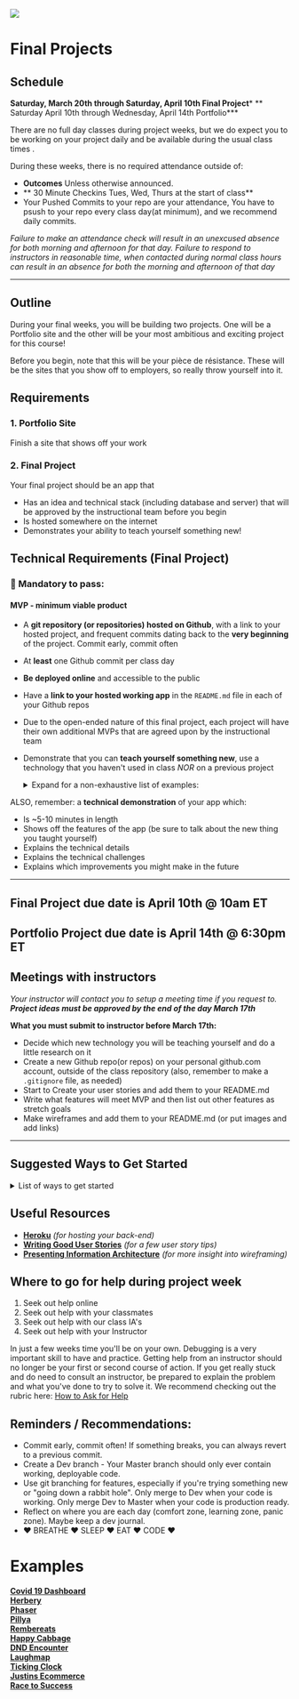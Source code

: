 ![](/ga_cog.png)

# Final Projects

## Schedule

**Saturday, March 20th through Saturday, April 10th Final Project***
** Saturday April 10th through Wednesday, April 14th Portfolio***

There are no full day classes during project weeks, but we do expect you to be working on your project daily and be available during the usual class times .

During these weeks, there is no required attendance outside of:

- **Outcomes**  Unless otherwise announced.
- ** 30 Minute Checkins Tues, Wed, Thurs at the start of class**
- Your Pushed Commits to your repo are your attendance, You have to psush to your repo every class day(at minimum), and we recommend daily commits.

*Failure to make an attendance check will result in an unexcused absence for both morning and afternoon for that day. Failure to respond to instructors in reasonable time, when contacted during normal class hours can result in an absence for both the morning and afternoon of that day*

<hr>

## Outline

During your final weeks, you will be building two projects. One will be a Portfolio site and the other will be your most ambitious and exciting project for this course!

Before you begin, note that this will be your pièce de résistance. These will be the sites that you show off to employers, so really throw yourself into it.

## Requirements

### 1. Portfolio Site

Finish a site that shows off your work



### 2. Final Project

Your final project should be an app that

- Has an idea and technical stack (including database and server) that will be approved by the instructional team before you begin
- Is hosted somewhere on the internet
- Demonstrates your ability to teach yourself something new!

## Technical Requirements (Final Project)
### &#x1F534; Mandatory to pass:
#### MVP - minimum viable product

* A **git repository (or repositories) hosted on Github**, with a link to your hosted project,  and frequent commits dating back to the **very beginning** of the project. Commit early, commit often
* At **least** one Github commit per class day
* **Be deployed online** and accessible to the public
* Have a **link to your hosted working app** in the `README.md` file in  each of your Github repos
* Due to the open-ended nature of this final project, each project will have their own additional MVPs that are agreed upon by the instructional team
* Demonstrate that you can **teach yourself something new**, use a technology that you haven't used in class _NOR_ on a previous project
    <details><summary>Expand for a non-exhaustive list of examples:</summary>

        - 3rd party api
        - CSS - new framework
        - CSS - no framework but use CSS-grid
        - Rails

        - React - integrate Redux
        - React - integrate React Router
        - React UI library: Material-UI, React BootStrap etc.
        - React Enzyme testing library
        - React - use axios instead of fetch
        - Node/Express - use a new npm package

        New Stack:
        - Rails - use Angular 1.6 for front end
        - MERN stack : MongoDB, Express, React, Node
        - NERDS stack: Node, Express, React, Database SQL
        - PHP/Laravel
        - Python/Django

        Module Bundlers:
        - Webpack - non-rails app
        - Webpacker - for rails app with react
        - Gulp

        Other Front Ends:
        - React Native
        - Ionic
        - Vue
        - Angular 5.0

        Authorization:
        - Authorization using JWT (JSON Web Tokens)

        Other Hosting:
        - Host on Digital Ocean
        - Host on AWS

        - Other Libraries:
        - Lodash
        - Google Maps
        - Moment.js
        - jQuery UI
        - Chart.js
        - D3

        Other Databases
        - Firebase
        - Redis
    </details>

ALSO, remember: a **technical demonstration** of your app which:

* Is ~5-10 minutes in length
* Shows off the features of the app (be sure to talk about the new thing you taught yourself)
* Explains the technical details
* Explains the technical challenges
* Explains which improvements you might make in the future

<hr>

## Final Project due date is April 10th @ 10am ET

## Portfolio Project due date is April 14th @ 6:30pm ET

## Meetings with instructors
_Your instructor will contact you to setup a meeting time if you request to.  
**Project ideas must be approved by the end of the day March 17th**_

**What you must submit to instructor before March 17th:**

- Decide which new technology you will be teaching yourself and do a little research on it
- Create a new Github repo(or repos) on your personal github.com account, outside of the class repository (also, remember to make a `.gitignore` file, as needed)
- Start to Create your user stories and add them to your README.md
- Write what features will meet MVP and then list out other features as stretch goals
- Make wireframes and add them to your README.md (or put images and add links)

---

  ## Suggested Ways to Get Started

  <details><summary>List of ways to get started</summary>

  * **Wireframe** Make a drawing of what your app will look like on each page of your application (what does it look like as soon as you log on to the site? What does it look like once a user logs in, etc.).

  <br>

  * **Break the project down into different components** (data, presentation, views, style, DOM manipulation) and brainstorm each component individually.

  <br>

  * Create your **user stories**

  <br>

  * **Create a Trello board** and break down the user stories into cards

  <br>

  * **Work through / review the lessons and markdowns from class** for help and inspiration!

  <br>

  * **Create a schedule** Think about adding relevant code to your application each day.

  <br>

  * **Commit early, commit often.** If you break something, you can always go back in time to a previous version. We will be looking at your commit dates. Commits and comments are part of your scoring.

  <br>

  * **Consult documentation resources** (MDN, jQuery, etc.) at home to better understand what you’ll be getting into and the new technology you'll be teaching yourself.

  <br>

  * **Don’t be afraid to write code that you know you will have to remove later.** Create temporary elements (buttons, links, etc) that trigger events if real data is not available. For example, if you’re trying to figure out how to change some text when the game is over but you haven’t solved the win/lose game logic, you can create a button to simulate that until then.

  </details>

## Useful Resources

* **[Heroku](http://www.heroku.com)** _(for hosting your back-end)_
* **[Writing Good User Stories](https://www.romanpichler.com/blog/10-tips-writing-good-user-stories/)** _(for a few user story tips)_
* **[Presenting Information Architecture](http://webstyleguide.com/wsg3/3-information-architecture/4-presenting-information.html)** _(for more insight into wireframing)_

## Where to go for help during project week

1. Seek out help online
2. Seek out help with your classmates
3. Seek out help with our class IA's
4. Seek out help with your Instructor


In just a few weeks time you'll be on your own. Debugging is a very important skill to have and practice. Getting help from an instructor should no longer be your first or second course of action. If you get really stuck and do need to consult an instructor, be prepared to explain the problem and what you've done to try to solve it. We recommend checking out the rubric here: [How to Ask for Help](https://git.generalassemb.ly/Software-Engineering-Immersive-Remote/SEIR-Arete/wiki/How-To-Ask-A-Question)

## Reminders / Recommendations:

- Commit early, commit often! If something breaks, you can always revert to a previous commit.
- Create a Dev branch - Your Master branch should only ever contain working, deployable code.
- Use git branching for features, especially if you're trying something new or "going down a rabbit hole". Only merge to Dev when your code is working. Only merge Dev to Master when your code is production ready.
- Reflect on where you are each day (comfort zone, learning zone, panic zone). Maybe keep a dev journal.
- &hearts; BREATHE &hearts; SLEEP &hearts; EAT &hearts; CODE &hearts;

# Examples
[__Covid 19 Dashboard__](https://covid19-dashboard-frontend-app.herokuapp.com/) <br>
[__Herbery__](https://theherbery.netlify.app/) <br>
[__Phaser__](https://clarkcj15.github.io/ph3-proj4/) <br>
[__Pillya__](https://pillya.herokuapp.com/) <br>
[__Rembereats__](https://remembereats.herokuapp.com/) <br>
[__Happy Cabbage__](https://happycabbageclient.herokuapp.com/) <br>
[__DND Encounter__](https://dnd-encounters-2021.herokuapp.com/) <br>
[__Laughmap__](http://laughmap.herokuapp.com/) <br>
[__Ticking Clock__](https://tickingclock.herokuapp.com/) <br>
[__Justins Ecommerce__](https://justins-ecommerce1.herokuapp.com/) <br>
[__Race to Success__](https://race-to-success.web.app/) <br>

